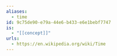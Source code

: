 ```yaml
---
aliases:
  - time
id: 9c75de90-e79a-44e6-b433-e6e1bebf7747
is:
  - "[[concept]]"
urls:
  - https://en.wikipedia.org/wiki/Time
---
```

